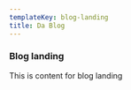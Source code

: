 ```yaml
---
templateKey: blog-landing
title: Da Blog
---
```

### Blog landing
This is content for blog landing    